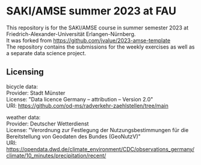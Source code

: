 # SAKI/AMSE summer 2023 at FAU
This repository is for the SAKI/AMSE course in summer semester 2023 at Friedrich-Alexander-Universität Erlangen-Nürnberg.  
It was forked from https://github.com/jvalue/2023-amse-template  
The repository contains the submissions for the weekly exercises as well as a separate data science project. 

## Licensing
bicycle data:  
Provider: Stadt Münster  
License: "Data licence Germany – attribution – Version 2.0"    
URI: https://github.com/od-ms/radverkehr-zaehlstellen/tree/main  

weather data:  
Provider: Deutscher Wetterdienst  
License: "Verordnung zur Festlegung der Nutzungsbestimmungen für die Bereitstellung von Geodaten des Bundes (GeoNutzV)"  
URI: https://opendata.dwd.de/climate_environment/CDC/observations_germany/climate/10_minutes/precipitation/recent/  